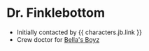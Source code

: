 # Dr. Finklebottom

- Initially contacted by {{ characters.jb.link }}
- Crew doctor for [Bella's Boyz](bellas-boyz.md)
